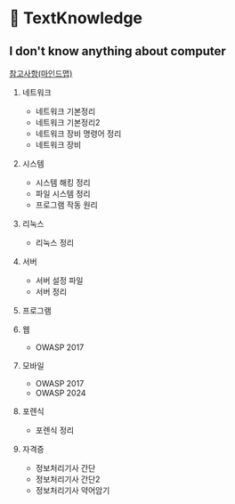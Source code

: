 # 📑 TextKnowledge

## I don't know anything about computer

[참고사항(마인드맵)](https://github.com/limtaehyi/MyMindMap)
1. 네트워크
   - 네트워크 기본정리
   - 네트워크 기본정리2
   - 네트워크 장비 명령어 정리
   - 네트워크 장비

2. 시스템
   - 시스템 해킹 정리
   - 파일 시스템 정리
   - 프로그램 작동 원리

3. 리눅스
   - 리눅스 정리

4. 서버
   - 서버 설정 파일
   - 서버 정리

5. 프로그램
6. 웹
   - OWASP 2017

7. 모바일
   - OWASP 2017
   - OWASP 2024

8. 포렌식
   - 포렌식 정리

9. 자격증
   - 정보처리기사 간단
   - 정보처리기사 간단2
   - 정보처리기사 약어암기
